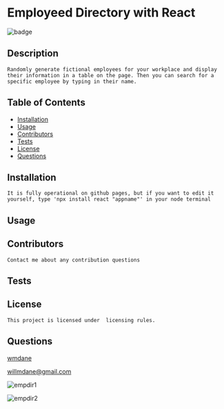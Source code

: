  # Employeed Directory with React
  ![badge](https://img.shields.io/badge/License--blue)

  ## Description
    Randomly generate fictional employees for your workplace and display their information in a table on the page. Then you can search for a specific employee by typing in their name.
  
  ## Table of Contents
  * [Installation](#Installation)
  * [Usage](#Usage)
  * [Contributors](#Contributors)
  * [Tests](#Tests)
  * [License](#License)
  * [Questions](#Questions)

  ## Installation
    It is fully operational on github pages, but if you want to edit it yourself, type 'npx install react "appname"' in your node terminal


  ## Usage
    


  ## Contributors
    Contact me about any contribution questions

  
  ## Tests
    


  ## License
    This project is licensed under  licensing rules.


  ## Questions
  [wmdane](github.com/wmdane)

  willmdane@gmail.com

  
  ![empdir1](https://user-images.githubusercontent.com/69867610/104383423-d1e77c80-54fd-11eb-962a-371f489d718f.png)

  ![empdir2](https://user-images.githubusercontent.com/69867610/104383540-fd6a6700-54fd-11eb-9f83-5ae5277421b9.png)